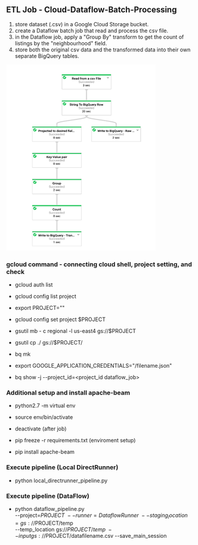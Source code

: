 ## ETL Job - Cloud-Dataflow-Batch-Processing

1. store dataset (.csv) in a Google Cloud Storage bucket.
2. create a Dataflow batch job that read and process the csv file.
3. in the Dataflow job, apply a "Group By" transform to get the count of listings by the "neighbourhood" field.
4. store both the original csv data and the transformed data into their own separate BigQuery tables.

<img src="https://github.com/TsungChinHanKen/Cloud-Dataflow-Batch-Processing/blob/master/resources/diagram.png" alt="alt text" width="400" height="500">

### gcloud command - connecting cloud shell, project setting, and check

- gcloud auth list
- gcloud config list project
- export PROJECT="<project-id>"
- gcloud config set project $PROJECT
- gsutil mb - c regional -l us-east4 gs://$PROJECT
- gsutil cp ./<data file path> gs://$PROJECT/
- bq mk <tablename>

- export GOOGLE_APPLICATION_CREDENTIALS="<filepath>/filename.json"

- bq show -j --project_id=<project_id dataflow_job>

### Additional setup and install apache-beam
- python2.7 -m virtual env
- source env/bin/activate
- deactivate (after job)

- pip freeze -r requirements.txt (enviroment setup)
- pip install apache-beam


### Execute pipeline (Local DirectRunner)
- python local_directrunner_pipeline.py

### Execute pipeline (DataFlow)
- python dataflow_pipeline.py\
--project=$PROJECT\
--runner=DataflowRunner\
--staging_location=gs://$PROJECT/temp\
--temp_location gs://$PROJECT/temp\
--input gs://$PROJECT/datafilename.csv --save_main_session

















